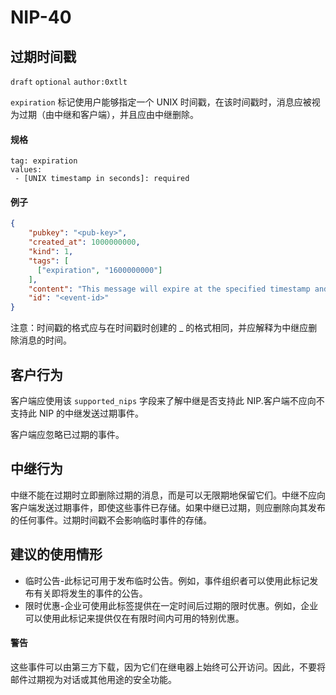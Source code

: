 NIP-40
======

过期时间戳
-----------------------------------

 `draft` `optional` `author:0xtlt`

 `expiration` 标记使用户能够指定一个 UNIX 时间戳，在该时间戳时，消息应被视为过期（由中继和客户端），并且应由中继删除。

#### 规格

```
tag: expiration
values:
 - [UNIX timestamp in seconds]: required
```

#### 例子

```json
{
    "pubkey": "<pub-key>",
    "created_at": 1000000000,
    "kind": 1,
    "tags": [
      ["expiration", "1600000000"]
    ],
    "content": "This message will expire at the specified timestamp and be deleted by relays.\n",
    "id": "<event-id>"
}
```

注意：时间戳的格式应与在时间戳时创建的 _ 的格式相同，并应解释为中继应删除消息的时间。

客户行为
---------------

客户端应使用该 `supported_nips` 字段来了解中继是否支持此 NIP.客户端不应向不支持此 NIP 的中继发送过期事件。

客户端应忽略已过期的事件。

中继行为
--------------

中继不能在过期时立即删除过期的消息，而是可以无限期地保留它们。中继不应向客户端发送过期事件，即使这些事件已存储。如果中继已过期，则应删除向其发布的任何事件。过期时间戳不会影响临时事件的存储。

建议的使用情形
-------------------

* 临时公告-此标记可用于发布临时公告。例如，事件组织者可以使用此标记发布有关即将发生的事件的公告。
* 限时优惠-企业可使用此标签提供在一定时间后过期的限时优惠。例如，企业可以使用此标记来提供仅在有限时间内可用的特别优惠。

#### 警告
这些事件可以由第三方下载，因为它们在继电器上始终可公开访问。因此，不要将邮件过期视为对话或其他用途的安全功能。
